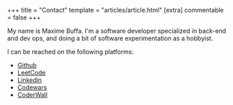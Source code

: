 +++
title = "Contact"
template = "articles/article.html"
[extra]
commentable = false
+++

My name is Maxime Buffa. I'm a software developer specialized in back-end and dev ops, and doing a bit of software experimentation as a hobbyist.

I can be reached on the following platforms:

- [Github][0]
- [LeetCode][3]
- [Linkedin][99]
- [Codewars][1]
- [CoderWall][2]

[0]: https://github.com/mbuffa
[1]: https://www.codewars.com/users/mbuffa
[2]: https://coderwall.com/Minkihn
[3]: https://leetcode.com/Makks/
[99]: https://www.linkedin.com/in/maxime-buffa-40a39b86/
